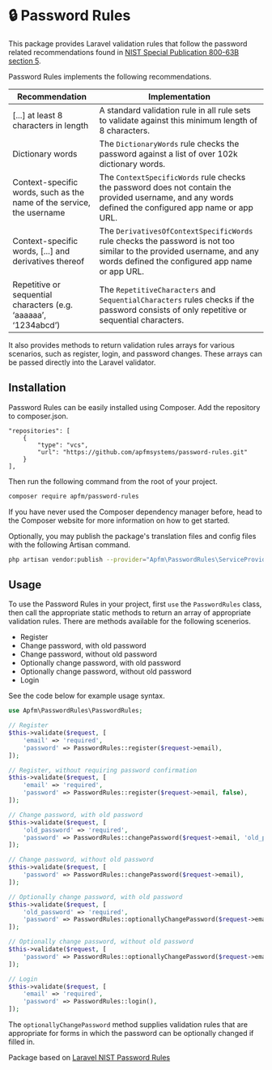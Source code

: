 # 🔒 Password Rules

This package provides Laravel validation rules that follow the password related
recommendations found in [NIST Special Publication 800-63B section 5](https://pages.nist.gov/800-63-3/sp800-63b.html#sec5). 

Password Rules implements the following recommendations.

| Recommendation  | Implementation  |
|---|---|
| [...] at least 8 characters in length | A standard validation rule in all rule sets to validate against this minimum length of 8 characters. |
| Dictionary words | The `DictionaryWords` rule checks the password against a list of over 102k dictionary words. | 
| Context-specific words, such as the name of the service, the username | The `ContextSpecificWords` rule checks the password does not contain the provided username, and any words defined the configured app name or app URL. |
| Context-specific words, [...] and derivatives thereof | The `DerivativesOfContextSpecificWords` rule checks the password is not too similar to the provided username, and any words defined the configured app name or app URL. |
| Repetitive or sequential characters (e.g. ‘aaaaaa’, ‘1234abcd’) | The `RepetitiveCharacters` and `SequentialCharacters` rules checks if the password consists of only repetitive or sequential characters. |

It also provides methods to return validation rules arrays for various 
scenarios, such as register, login, and password changes. These arrays can
be passed directly into the Laravel validator. 

## Installation

Password Rules can be easily installed using Composer. Add the repository to composer.json. 

```
"repositories": [
    {
        "type": "vcs",
        "url": "https://github.com/apfmsystems/password-rules.git"
    }
],
```

Then run the following
command from the root of your project.

```bash
composer require apfm/password-rules
```

If you have never used the Composer dependency manager before, head to the Composer website 
for more information on how to get started.

Optionally, you may publish the package's translation files and config files with
the following Artisan command.
 
```bash
php artisan vendor:publish --provider="Apfm\PasswordRules\ServiceProvider"
```
 

## Usage

To use the Password Rules in your project, first `use` the 
`PasswordRules` class, then call the appropriate static methods to return
an array of appropriate validation rules. There are methods available for 
the following scenerios.

* Register
* Change password, with old password
* Change password, without old password
* Optionally change password, with old password
* Optionally change password, without old password
* Login

See the code below for example usage syntax.

```php
use Apfm\PasswordRules\PasswordRules;

// Register
$this->validate($request, [
    'email' => 'required',
    'password' => PasswordRules::register($request->email),
]);

// Register, without requiring password confirmation
$this->validate($request, [
    'email' => 'required',
    'password' => PasswordRules::register($request->email, false),
]);

// Change password, with old password
$this->validate($request, [
    'old_password' => 'required',
    'password' => PasswordRules::changePassword($request->email, 'old_password'),
]);

// Change password, without old password
$this->validate($request, [
    'password' => PasswordRules::changePassword($request->email),
]);

// Optionally change password, with old password
$this->validate($request, [
    'old_password' => 'required',
    'password' => PasswordRules::optionallyChangePassword($request->email, 'old_password'),
]);

// Optionally change password, without old password
$this->validate($request, [
    'password' => PasswordRules::optionallyChangePassword($request->email),
]);

// Login
$this->validate($request, [
    'email' => 'required',
    'password' => PasswordRules::login(),
]);
```

The `optionallyChangePassword` method supplies validation rules that are
appropriate for forms in which the password can be optionally changed if 
filled in.

Package based on [Laravel NIST Password Rules](https://github.com/langleyfoxall/laravel-nist-password-rules)